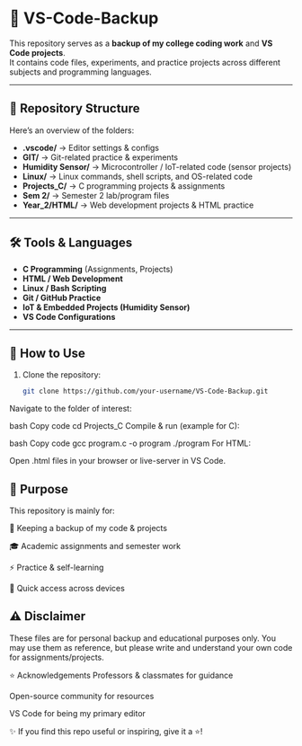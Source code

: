# 💾 VS-Code-Backup

This repository serves as a **backup of my college coding work** and **VS Code projects**.  
It contains code files, experiments, and practice projects across different subjects and programming languages.  

---

## 📂 Repository Structure

Here’s an overview of the folders:

- **.vscode/** → Editor settings & configs  
- **GIT/** → Git-related practice & experiments  
- **Humidity Sensor/** → Microcontroller / IoT-related code (sensor projects)  
- **Linux/** → Linux commands, shell scripts, and OS-related code  
- **Projects_C/** → C programming projects & assignments  
- **Sem 2/** → Semester 2 lab/program files  
- **Year_2/HTML/** → Web development projects & HTML practice  

---

## 🛠️ Tools & Languages

- **C Programming** (Assignments, Projects)  
- **HTML / Web Development**  
- **Linux / Bash Scripting**  
- **Git / GitHub Practice**  
- **IoT & Embedded Projects (Humidity Sensor)**  
- **VS Code Configurations**  

---

## 🚀 How to Use

1. Clone the repository:
   ```bash
   git clone https://github.com/your-username/VS-Code-Backup.git
Navigate to the folder of interest:

bash
Copy code
cd Projects_C
Compile & run (example for C):

bash
Copy code
gcc program.c -o program
./program
For HTML:

Open .html files in your browser or live-server in VS Code.

📘 Purpose
---
This repository is mainly for:

  📂 Keeping a backup of my code & projects

  🎓 Academic assignments and semester work

  ⚡ Practice & self-learning

  🔧 Quick access across devices
  
  
⚠️ Disclaimer
--

These files are for personal backup and educational purposes only.
You may use them as reference, but please write and understand your own code for assignments/projects.

⭐ Acknowledgements
Professors & classmates for guidance

Open-source community for resources

VS Code for being my primary editor

✨ If you find this repo useful or inspiring, give it a ⭐!

